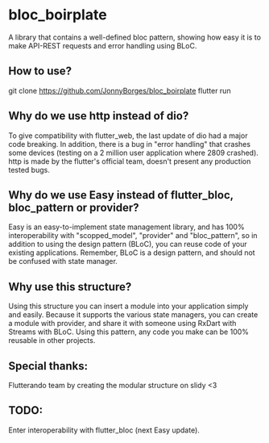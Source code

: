 # bloc_boirplate
A library that contains a well-defined bloc pattern, showing how easy it is to make API-REST requests and error handling using BLoC.

## How to use?

git clone https://github.com/JonnyBorges/bloc_boirplate
flutter run

## Why do we use http instead of dio?
To give compatibility with flutter_web, the last update of dio had a major code breaking. In addition, there is a bug in "error handling" that crashes some devices (testing on a 2 million user application where 2809 crashed).
http is made by the flutter's official team, doesn't present any production tested bugs.

## Why do we use Easy instead of flutter_bloc, bloc_pattern or provider?
Easy is an easy-to-implement state management library, and has 100% interoperability with "scopped_model", "provider" and "bloc_pattern", so in addition to using the design pattern (BLoC), you can reuse code of your existing applications. Remember, BLoC is a design pattern, and should not be confused with state manager.

## Why use this structure?
Using this structure you can insert a module into your application simply and easily. Because it supports the various state managers, you can create a module with provider, and share it with someone using RxDart with Streams with BLoC. Using this pattern, any code you make can be 100% reusable in other projects.

## Special thanks:
Flutterando team by creating the modular structure on slidy <3

## TODO:
Enter interoperability with flutter_bloc (next Easy update).
